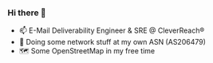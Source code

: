 ### Hi there 👋

- 📫  E-Mail Deliverability Engineer & SRE @ CleverReach®
- 📡  Doing some network stuff at my own ASN (AS206479)
- 🗺  Some OpenStreetMap in my free time

<!--
**jpbede/jpbede** is a ✨ _special_ ✨ repository because its `README.md` (this file) appears on your GitHub profile.

Here are some ideas to get you started:

- 🔭 I’m currently working on ...
- 🌱 I’m currently learning ...
- 👯 I’m looking to collaborate on ...
- 🤔 I’m looking for help with ...
- 💬 Ask me about ...
- 📫 How to reach me: ...
- 😄 Pronouns: ...
- ⚡ Fun fact: ...
-->
